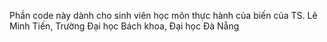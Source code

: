Phần code này dành cho sinh viên học môn thực hành của biến của TS. Lê Minh Tiến, Trường Đại học Bách khoa, Đại học Đà Nẵng
